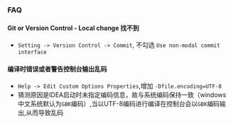 ### FAQ
#### Git or Version Control - Local change 找不到
* `Setting -> Version Control -> Commit`, 不勾选 `Use non-modal commit interface`
#### 编译时错误或者警告控制台输出乱码
* `Help -> Edit Custom Options Properties`,增加 `-Dfile.encoding=UTF-8`
* 猜测原因是IDEA启动时未指定编码信息，故与系统编码保持一致（windows中文系统默认为`GBK`编码）,当以UTF-8编码进行编译在控制台会以`GBK`编码输出,从而导致乱码
